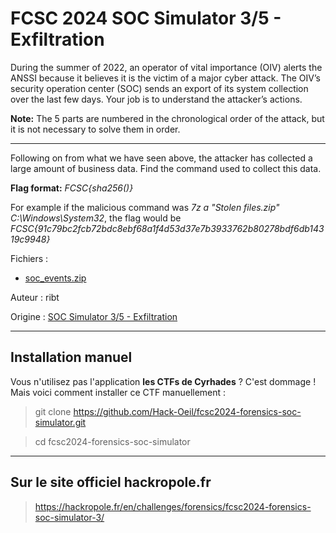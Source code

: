 # FCSC 2024 SOC Simulator 3/5 - Exfiltration

During the summer of 2022, an operator of vital importance (OIV) alerts the ANSSI because it believes it is the victim of a major cyber attack. The OIV’s security operation center (SOC) sends an export of its system collection over the last few days. Your job is to understand the attacker’s actions.

**Note:** The 5 parts are numbered in the chronological order of the attack, but it is not necessary to solve them in order.

----------------

Following on from what we have seen above, the attacker has collected a large amount of business data. Find the command used to collect this data.

**Flag format:** *FCSC{sha256(<UTF8 command without line feed>)}*

For example if the malicious command was *7z a "Stolen files.zip" C:\Windows\System32*, the flag would be *FCSC{91c79bc2fcb72bdc8ebf68a1f4d53d37e7b3933762b80278bdf6db14319c9948}*



Fichiers :
- [soc_events.zip](https://hackropole.fr/filer/fcsc2024-forensics-soc-simulator/public_filer/soc_events.zip)


Auteur : ribt

Origine : [SOC Simulator 3/5 - Exfiltration](https://hackropole.fr/en/challenges/forensics/fcsc2024-forensics-soc-simulator-3/)


-----------

## Installation manuel
Vous n'utilisez pas l'application **les CTFs de Cyrhades** ? C'est dommage !
Mais voici comment installer ce CTF manuellement :

> git clone https://github.com/Hack-Oeil/fcsc2024-forensics-soc-simulator.git

> cd fcsc2024-forensics-soc-simulator


-----------

## Sur le site officiel hackropole.fr
> https://hackropole.fr/en/challenges/forensics/fcsc2024-forensics-soc-simulator-3/